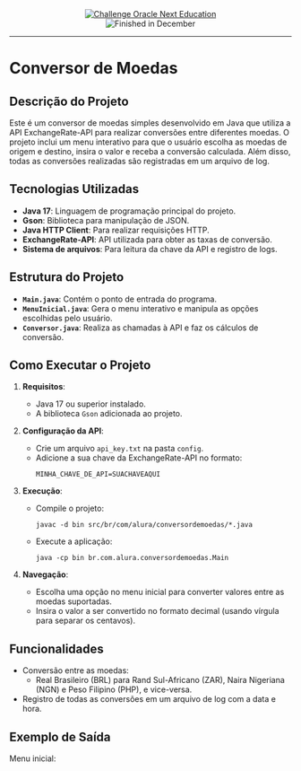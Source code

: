 <div align="center">
  <a href="https://www.oracle.com/br/education/oracle-next-education/">
    <img src="https://img.shields.io/badge/challenge-oracle%20next%20education-blue" alt="Challenge Oracle Next Education">
  </a>
</div>
<div align="center">
    <img src="https://img.shields.io/badge/finished-december-green" alt="Finished in December">
</div>

---

 # Conversor de Moedas

## Descrição do Projeto

Este é um conversor de moedas simples desenvolvido em Java que utiliza a API ExchangeRate-API para realizar conversões entre diferentes moedas. O projeto inclui um menu interativo para que o usuário escolha as moedas de origem e destino, insira o valor e receba a conversão calculada. Além disso, todas as conversões realizadas são registradas em um arquivo de log.

## Tecnologias Utilizadas

- **Java 17**: Linguagem de programação principal do projeto.
- **Gson**: Biblioteca para manipulação de JSON.
- **Java HTTP Client**: Para realizar requisições HTTP.
- **ExchangeRate-API**: API utilizada para obter as taxas de conversão.
- **Sistema de arquivos**: Para leitura da chave da API e registro de logs.

## Estrutura do Projeto

- **`Main.java`**: Contém o ponto de entrada do programa.
- **`MenuInicial.java`**: Gera o menu interativo e manipula as opções escolhidas pelo usuário.
- **`Conversor.java`**: Realiza as chamadas à API e faz os cálculos de conversão.

## Como Executar o Projeto

1. **Requisitos**:
   - Java 17 ou superior instalado.
   - A biblioteca `Gson` adicionada ao projeto.

2. **Configuração da API**:
   - Crie um arquivo `api_key.txt` na pasta `config`.
   - Adicione a sua chave da ExchangeRate-API no formato:
     ```
     MINHA_CHAVE_DE_API=SUACHAVEAQUI
     ```

3. **Execução**:
   - Compile o projeto:
     ```
     javac -d bin src/br/com/alura/conversordemoedas/*.java
     ```
   - Execute a aplicação:
     ```
     java -cp bin br.com.alura.conversordemoedas.Main
     ```

4. **Navegação**:
   - Escolha uma opção no menu inicial para converter valores entre as moedas suportadas.
   - Insira o valor a ser convertido no formato decimal (usando vírgula para separar os centavos).

## Funcionalidades

- Conversão entre as moedas:
  - Real Brasileiro (BRL) para Rand Sul-Africano (ZAR), Naira Nigeriana (NGN) e Peso Filipino (PHP), e vice-versa.
- Registro de todas as conversões em um arquivo de log com a data e hora.

## Exemplo de Saída

Menu inicial:

